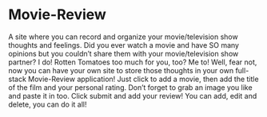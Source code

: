 # Movie-Review

A site where you can record and organize your movie/television show thoughts and feelings. Did you ever watch a movie and have SO many opinions but you couldn’t share them with your movie/television show partner? I do! Rotten Tomatoes too much for you, too? Me to! Well, fear not, now you can have your own site to store those thoughts in your own full-stack Movie-Review application! Just click to add a movie, then add the title of the film and your personal rating. Don’t forget to grab an image you like and paste it in too. Click submit and add your review! You can add, edit and delete, you can do it all!
